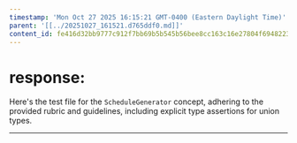 ```yaml
---
timestamp: 'Mon Oct 27 2025 16:15:21 GMT-0400 (Eastern Daylight Time)'
parent: '[[../20251027_161521.d765ddf0.md]]'
content_id: fe416d32bb9777c912f7bb69b5b545b56bee8cc163c16e27804f694822358abb
---
```


# response:

Here's the test file for the `ScheduleGenerator` concept, adhering to the provided rubric and guidelines, including explicit type assertions for union types.

***
